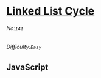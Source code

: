 # [Linked List Cycle](https://leetcode.com/problems/linked-list-cycle/#/description)
###### No:`141`
###### Difficulty:`Easy`
## JavaScript


```js
```
